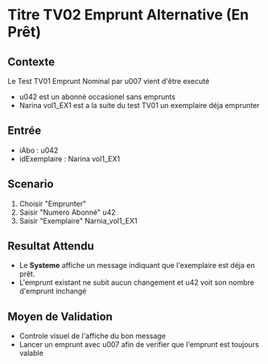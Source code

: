 # Titre TV02 Emprunt Alternative (En Prêt)

## Contexte
Le Test TV01 Emprunt Nominal par u007 vient d'être executé
- u042 est un abonné occasionel sans emprunts
- Narina vol1_EX1 est a la suite du test TV01 un exemplaire déja emprunter 

## Entrée 

- iAbo : u042
- idExemplaire : Narina vol1_EX1

## Scenario

1. Choisir "Emprunter"
2. Saisir "Numero Abonné" u42
3. Saisir "Exemplaire" Narnia_vol1_EX1


## Resultat Attendu
- Le **Systeme** affiche un message indiquant que l'exemplaire est déja en prêt.
- L'emprunt existant ne subit aucun changement et u42 voit son nombre d'emprunt inchangé


## Moyen de Validation
- Controle visuel de l'affiche du bon message
- Lancer un emprunt avec u007 afin de verifier que l'emprunt est toujours valable